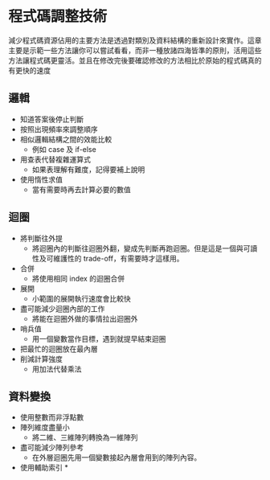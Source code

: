 # 程式碼調整技術
減少程式碼資源佔用的主要方法是透過對類別及資料結構的重新設計來實作。這章主要是示範一些方法讓你可以嘗試看看，而非一種放諸四海皆準的原則，活用這些方法讓程式碼更靈活。並且在修改完後要確認修改的方法相比於原始的程式碼真的有更快的速度
## 邏輯
* 知道答案後停止判斷
* 按照出現頻率來調整順序
* 相似邏輯結構之間的效能比較
	* 例如 case 及 if-else
* 用查表代替複雜運算式
	* 如果表理解有難度，記得要補上說明
* 使用惰性求值
	* 當有需要時再去計算必要的數值
## 迴圈
* 將判斷往外提
	* 將迴圈內的判斷往迴圈外翻，變成先判斷再跑迴圈。但是這是一個與可讀性及可維護性的 trade-off，有需要時才這樣用。
* 合併
	* 將使用相同 index 的迴圈合併
* 展開
	* 小範圍的展開執行速度會比較快
* 盡可能減少迴圈內部的工作
	* 將能在迴圈外做的事情拉出迴圈外
* 哨兵值
	* 用一個變數當作目標，遇到就提早結束迴圈
* 把最忙的迴圈放在最內層
* 削減計算強度
	* 用加法代替乘法
## 資料變換
* 使用整數而非浮點數
* 陣列維度盡量小
	* 將二維、三維陣列轉換為一維陣列
* 盡可能減少陣列參考
	* 在外層迴圈先用一個變數接起內層會用到的陣列內容。
* 使用輔助索引
	* 
<!--stackedit_data:
eyJoaXN0b3J5IjpbLTM3NjE1NDQwNyw0MjMxNjI4NTEsMTAyMz
M5NTM5MSwtOTg5OTU2NjAzLDE5NjE4OTEwMTYsLTk4ODMyOTIz
MywxNDYzMDkyNzg0LC0xMzY1NzU1OTU2LC0xMjEwODQ2MTk3LD
Q5MDE3MjQzNiwtNDEwOTU2MjY5XX0=
-->